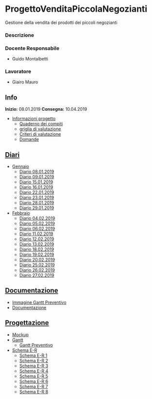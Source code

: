 # ProgettoVenditaPiccolaNegozianti
Gestione della vendita dei prodotti dei piccoli negozianti
### Descrizione

### Docente Responsabile
* Guido Montalbetti
### Lavoratore
* Giairo Mauro
## Info
**Inizio:** 08.01.2019 
**Consegna:** 10.04.2019
* [Informazioni progetto](https://github.com/giairomauro/ProgettoVenditaPiccolaNegozianti/tree/master/Informazioni_progetto "Cartello informazioni progetto")
  + [Quaderno dei compiti](https://github.com/giairomauro/ProgettoVenditaPiccolaNegozianti/blob/master/Informazioni_progetto/1.%20Quaderno%20dei%20Compiti%20Progetti%202018-19%20-%20Gestione%20della%20vendita%20dei%20prodotti%20dei%20piccoli%20negozianti.pdf "Quaderno dei compiti")
  + [griglia di valutazione](https://github.com/giairomauro/ProgettoVenditaPiccolaNegozianti/blob/master/Informazioni_progetto/2.%20Griglia%20di%20valutazione%20LPI%202018.pdf "Griglia di valutazione")
  + [Criteri di valutazione](https://github.com/giairomauro/ProgettoVenditaPiccolaNegozianti/blob/master/Informazioni_progetto/A2.%20Criteri%20di%20valutazione%20LPI%20(estesi).pdf "Criteri di valutazione")
  + [Domande](https://github.com/giairomauro/ProgettoVenditaPiccolaNegozianti/blob/master/Informazioni_progetto/Domande.docx "Domande")

## [Diari](https://github.com/giairomauro/ProgettoVenditaPiccolaNegozianti/tree/master/Diari/ "Diari")
* [Gennaio](https://github.com/giairomauro/ProgettoVenditaPiccolaNegozianti/tree/master/Diari/Gennaio "Diario Gennaio")
  + [Diario 08.01.2019](https://github.com/giairomauro/ProgettoVenditaPiccolaNegozianti/blob/master/Diari/Gennaio/I4_diario_progetto2_2019.08.01.pdf "Diario 08.01.2019")
  + [Diario 09.01.2019](https://github.com/giairomauro/ProgettoVenditaPiccolaNegozianti/blob/master/Diari/Gennaio/I4_diario_progetto2_2019.09.01.pdf "Diario 09.01.2019")
  + [Diario 15.01.2019](https://github.com/giairomauro/ProgettoVenditaPiccolaNegozianti/blob/master/Diari/Gennaio/I4_diario_progetto2_2019.15.01.pdf "Diario 15.01.2019")
  + [Diario 16.01.2019](https://github.com/giairomauro/ProgettoVenditaPiccolaNegozianti/blob/master/Diari/Gennaio/I4_diario_progetto2_2019.16.01.pdf "Diario 16.01.2019")
  + [Diario 22.01.2019](https://github.com/giairomauro/ProgettoVenditaPiccolaNegozianti/blob/master/Diari/Gennaio/I4_diario_progetto2_2019.22.01.pdf "Diario 22.01.2019")
  + [Diario 23.01.2019](https://github.com/giairomauro/ProgettoVenditaPiccolaNegozianti/blob/master/Diari/Gennaio/I4_diario_progetto2_2019.23.01.pdf "Diario 23.01.2019")
  + [Diario 28.01.2019](https://github.com/giairomauro/ProgettoVenditaPiccolaNegozianti/blob/master/Diari/Gennaio/I4_diario_progetto2_2019.28.01.pdf "Diario 28.01.2019")
  + [Diario 29.01.2019](https://github.com/giairomauro/ProgettoVenditaPiccolaNegozianti/blob/master/Diari/Gennaio/I4_diario_progetto2_2019.29.01.pdf "Diario 29.01.2019")
* [Febbraio](https://github.com/giairomauro/ProgettoVenditaPiccolaNegozianti/tree/master/Diari/Febbraio "Diario Febbraio")
  + [Diario 04.02.2019](https://github.com/giairomauro/ProgettoVenditaPiccolaNegozianti/blob/master/Diari/Gennaio/I4_diario_progetto2_2019.04.02.pdf "Diario 04.02.2019")
  + [Diario 05.02.2019](https://github.com/giairomauro/ProgettoVenditaPiccolaNegozianti/blob/master/Diari/Gennaio/I4_diario_progetto2_2019.05.02.pdf "Diario 05.02.2019")
  + [Diario 06.02.2019](https://github.com/giairomauro/ProgettoVenditaPiccolaNegozianti/blob/master/Diari/Gennaio/I4_diario_progetto2_2019.06.02.pdf "Diario 06.02.2019")
  + [Diario 11.02.2019](https://github.com/giairomauro/ProgettoVenditaPiccolaNegozianti/blob/master/Diari/Gennaio/I4_diario_progetto2_2019.11.02.pdf "Diario 11.02.2019")
  + [Diario 12.02.2019](https://github.com/giairomauro/ProgettoVenditaPiccolaNegozianti/blob/master/Diari/Gennaio/I4_diario_progetto2_2019.12.02.pdf "Diario 12.02.2019")
  + [Diario 13.02.2019](https://github.com/giairomauro/ProgettoVenditaPiccolaNegozianti/blob/master/Diari/Gennaio/I4_diario_progetto2_2019.13.02.pdf "Diario 13.02.2019")
  + [Diario 18.02.2019](https://github.com/giairomauro/ProgettoVenditaPiccolaNegozianti/blob/master/Diari/Gennaio/I4_diario_progetto2_2019.18.02.pdf "Diario 18.02.2019")
  + [Diario 19.02.2019](https://github.com/giairomauro/ProgettoVenditaPiccolaNegozianti/blob/master/Diari/Gennaio/I4_diario_progetto2_2019.19.02.pdf "Diario 19.02.2019")
  + [Diario 20.02.2019](https://github.com/giairomauro/ProgettoVenditaPiccolaNegozianti/blob/master/Diari/Gennaio/I4_diario_progetto2_2019.20.02.pdf "Diario 20.02.2019")
  + [Diario 25.02.2019](https://github.com/giairomauro/ProgettoVenditaPiccolaNegozianti/blob/master/Diari/Gennaio/I4_diario_progetto2_2019.25.02.pdf "Diario 25.02.2019")
  + [Diario 26.02.2019](https://github.com/giairomauro/ProgettoVenditaPiccolaNegozianti/blob/master/Diari/Gennaio/I4_diario_progetto2_2019.26.02.pdf "Diario 26.02.2019")
  + [Diario 27.02.2019](https://github.com/giairomauro/ProgettoVenditaPiccolaNegozianti/blob/master/Diari/Gennaio/I4_diario_progetto2_2019.27.02.pdf "Diario 27.02.2019")
  
## [Documentazione](https://github.com/giairomauro/ProgettoVenditaPiccolaNegozianti/tree/master/Documentazione "Cartella documentazione")
  * [Immagine Gantt Preventivo](https://github.com/giairomauro/ProgettoVenditaPiccolaNegozianti/blob/master/Documentazione/GanttPreventivo.png "Gantt Preventivo")
  * [Documentazione](https://github.com/giairomauro/ProgettoVenditaPiccolaNegozianti/blob/master/Documentazione/Documentazione_I4AC_GestioneVenditaProdottiPiccolinNegozianti_Mauro.doc "Documentazione")

## [Progettazione](https://github.com/giairomauro/ProgettoVenditaPiccolaNegozianti/blob/master/Progettazione/gantt/GanttPreventivo.gan "Cartella progettazione")
* [Mockup](https://github.com/giairomauro/ProgettoVenditaPiccolaNegozianti/blob/master/Progettazione/gantt/GanttPreventivo.gan "Cartella Mockup")
* [Gantt](https://github.com/giairomauro/ProgettoVenditaPiccolaNegozianti/tree/master/Progettazione/gantt "Cartella gantt")
  + [Gantt Preventivo](https://github.com/giairomauro/ProgettoVenditaPiccolaNegozianti/blob/master/Progettazione/gantt/GanttPreventivo.png "Gantt preventivo")
* [Schema E-R](https://github.com/giairomauro/ProgettoVenditaPiccolaNegozianti/tree/master/Progettazione/Schema%20E-R "Cartella Schema E-R")
  + [Schema E-R 1](https://github.com/giairomauro/ProgettoVenditaPiccolaNegozianti/blob/master/Progettazione/Schema%20E-R/schemaE-R1.pdf "Schema E-R 1")
  + [Schema E-R 2](https://github.com/giairomauro/ProgettoVenditaPiccolaNegozianti/blob/master/Progettazione/Schema%20E-R/schemaE-R2.pdf "Schema E-R 2")
  + [Schema E-R 3](https://github.com/giairomauro/ProgettoVenditaPiccolaNegozianti/blob/master/Progettazione/Schema%20E-R/schemaE-R3.pdf "Schema E-R 3")
  + [Schema E-R 4](https://github.com/giairomauro/ProgettoVenditaPiccolaNegozianti/blob/master/Progettazione/Schema%20E-R/schemaE-R4.pdf "Schema E-R 4")
  + [Schema E-R 5](https://github.com/giairomauro/ProgettoVenditaPiccolaNegozianti/blob/master/Progettazione/Schema%20E-R/schemaE-R5.pdf "Schema E-R 5")
  + [Schema E-R 6](https://github.com/giairomauro/ProgettoVenditaPiccolaNegozianti/blob/master/Progettazione/Schema%20E-R/schemaE-R6.pdf "Schema E-R 6")
  + [Schema E-R 7](https://github.com/giairomauro/ProgettoVenditaPiccolaNegozianti/blob/master/Progettazione/Schema%20E-R/schemaE-R7.pdf "Schema E-R 7")
  + [Schema E-R 8](https://github.com/giairomauro/ProgettoVenditaPiccolaNegozianti/blob/master/Progettazione/Schema%20E-R/schemaE-R8.pdf "Schema E-R 8")
